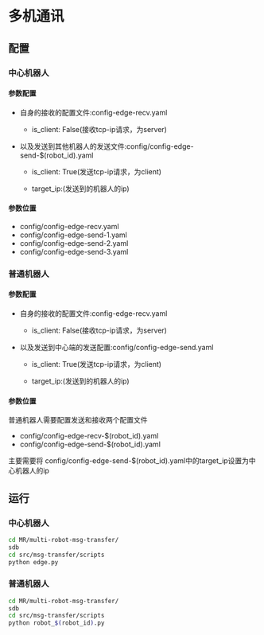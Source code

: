 # 多机通讯

## 配置

### 中心机器人

#### 参数配置

* 自身的接收的配置文件:config-edge-recv.yaml  
  
  * is_client: False(接收tcp-ip请求，为server)

* 以及发送到其他机器人的发送文件:config/config-edge-send-$(robot_id).yaml
  
  * is_client: True(发送tcp-ip请求，为client)
  
  * target_ip:(发送到的机器人的ip)

#### 参数位置

- config/config-edge-recv.yaml
- config/config-edge-send-1.yaml
- config/config-edge-send-2.yaml
- config/config-edge-send-3.yaml

### 普通机器人

#### 参数配置

- 自身的接收的配置文件:config-edge-recv.yaml
  
  - is_client: False(接收tcp-ip请求，为server)

- 以及发送到中心端的发送配置:config/config-edge-send.yaml
  
  - is_client: True(发送tcp-ip请求，为client)
  
  - target_ip:(发送到的机器人的ip)

#### 参数位置

普通机器人需要配置发送和接收两个配置文件

- config/config-edge-recv-$(robot_id).yaml
- config/config-edge-send-$(robot_id).yaml

主要需要将 config/config-edge-send-$(robot_id).yaml中的target_ip设置为中心机器人的ip

## 运行

### 中心机器人

```bash
cd MR/multi-robot-msg-transfer/
sdb
cd src/msg-transfer/scripts
python edge.py
```

### 普通机器人

```bash
cd MR/multi-robot-msg-transfer/
sdb
cd src/msg-transfer/scripts
python robot_$(robot_id).py

```


